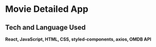 # Movie Detailed App





## Tech and Language Used

**React, JavaScript, HTML, CSS, styled-components, axios, OMDB API**